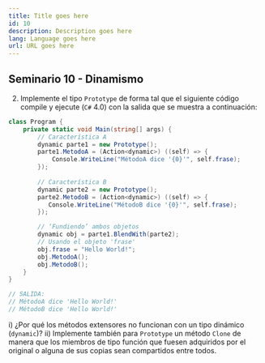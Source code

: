 ```yaml
---
title: Title goes here
id: 10
description: Description goes here
lang: Language goes here
url: URL goes here
---
```


## Seminario 10 - Dinamismo

2. Implemente el tipo `Prototype` de forma tal que el siguiente código compile y ejecute (`C#` 4.0) con la
salida que se muestra a continuación:

```c#
class Program {
    private static void Main(string[] args) {
        // Característica A
        dynamic parte1 = new Prototype();
        parte1.MetodoA = (Action<dynamic>) ((self) => {
            Console.WriteLine("MétodoA dice '{0}'", self.frase);
        });
        
        // Característica B
        dynamic parte2 = new Prototype();
        parte2.MetodoB = (Action<dynamic>) ((self) => {
           Console.WriteLine("MétodoB dice '{0}'", self.frase);
        });

        // ‘Fundiendo’ ambos objetos
        dynamic obj = parte1.BlendWith(parte2);        
        // Usando el objeto 'frase'
        obj.frase = "Hello World!";
        obj.MetodoA();
        obj.MetodoB();
    }
}

// SALIDA:
// MétodoA dice 'Hello World!'
// MétodoB dice 'Hello World!'
```

i) ¿Por qué los métodos extensores no funcionan con un tipo dinámico (`dynamic`)?
ii) Implemente también para `Prototype` un método `Clone` de manera que los miembros de tipo función
que fuesen adquiridos por el original o alguna de sus copias sean compartidos entre todos.